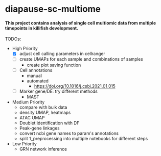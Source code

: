 # diapause-sc-multiome

#### This project contains analysis of single cell multiomic data from multiple timepoints in killifish development.

TODOs:

-   High Priority
    -   [x] adjust cell calling parameters in cellranger
    -   [ ] create UMAPs for each sample and combinations of samples
        -   create plot saving function
    -   [ ] Cell annotations
        -   manual
        -   automated
            -   <https://doi.org/10.1016/j.csbj.2021.01.015>
    -   [ ] Marker gene/DE: try different methods
        -   MAST
-   Medium Priority
    -   compare with bulk data
    -   density UMAP, heatmaps
    -   ATAC UMAP
    -   Doublet identification with DF
    -   Peak-gene linkages
    -   convert ncbi gene names to param's annotations
    -   split 1_preprocessing into multiple notebooks for different steps
-   Low Priority
    -   GRN network inference
